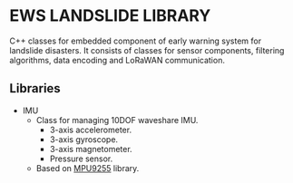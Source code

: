 # EWS LANDSLIDE LIBRARY

C++ classes for embedded component of early warning system for landslide disasters. It consists of classes for sensor components, filtering algorithms, data encoding and LoRaWAN communication.

## Libraries


- IMU
  - Class for managing 10DOF waveshare IMU.
    - 3-axis accelerometer.
    - 3-axis gyroscope.
    - 3-axis magnetometer.
    - Pressure sensor.
  - Based on [MPU9255](https://github.com/Bill2462/MPU9255-Arduino-Library) library.
